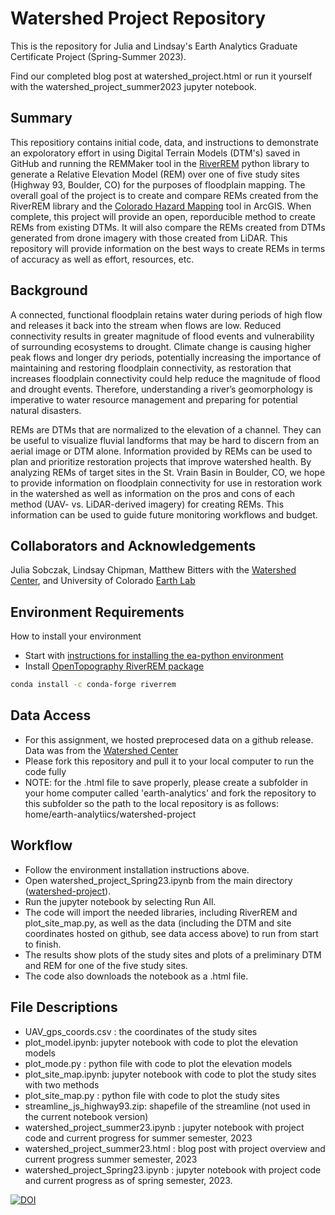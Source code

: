 # Watershed Project Repository

This is the repository for Julia and Lindsay's Earth Analytics Graduate Certificate Project (Spring-Summer 2023).

Find our completed blog post at watershed_project.html or run it yourself with the watershed_project_summer2023 jupyter notebook.

## Summary
This repositiory contains initial code, data, and instructions to demonstrate an expoloratory effort in using Digital Terrain Models (DTM's) saved in GitHub and running the REMMaker tool in the [RiverREM](https://github.com/OpenTopography/RiverREM) python library to generate a Relative Elevation Model (REM) over one of five study sites (Highway 93, Boulder, CO) for the purposes of floodplain mapping. The overall goal of the project is to create and compare REMs created from the RiverREM library and the [Colorado Hazard Mapping](https://coloradohazardmapping.com/) tool in ArcGIS. When complete, this project will provide an open, reporducible method to create REMs from existing DTMs. It will also compare the REMs created from DTMs generated from drone imagery with those created from LiDAR. This repository will provide information on the best ways to create REMs in terms of accuracy as well as effort, resources, etc.

## Background
A connected, functional floodplain retains water during periods of high flow and releases it back into the stream when flows are low. Reduced connectivity results in greater magnitude of flood events and vulnerability of surrounding ecosystems to drought. Climate change is causing higher peak flows and longer dry periods, potentially increasing the importance of maintaining and restoring floodplain connectivity, as restoration that increases floodplain connectivity could help reduce the magnitude of flood and drought events.  Therefore, understanding a river’s geomorphology is imperative to water resource  management and preparing for potential natural disasters.

REMs are DTMs that are normalized to the elevation of a channel. They can be useful to visualize fluvial landforms that may be hard to discern from an aerial image or DTM alone. Information provided by REMs can be used to plan and prioritize restoration projects that  improve watershed health. By analyzing REMs of target sites in the St. Vrain Basin in Boulder, CO, we hope to provide information on  floodplain connectivity for use in restoration work in the watershed as well as information on the pros and cons of each method (UAV- vs. LiDAR-derived imagery) for creating REMs. This information can be used to guide future monitoring workflows and budget.

## Collaborators and Acknowledgements
Julia Sobczak, Lindsay Chipman, Matthew Bitters with the [Watershed Center](https://watershed.center/), and University of Colorado [Earth Lab](https://earthlab.colorado.edu/)

## Environment Requirements
How to install your environment
  * Start with [instructions for installing the ea-python environment](https://www.earthdatascience.org/workshops/setup-earth-analytics-python/setup-python-conda-earth-analytics-environment/)
  *  Install [OpenTopography RiverREM package](https://github.com/OpenTopography/RiverREM)

  ```bash
  conda install -c conda-forge riverrem
  ```

## Data Access
  * For this assignment, we hosted preprocesed data on a github release. Data was from the [Watershed Center](https://watershed.center/)
  * Please fork this repository and pull it to your local computer to run the code fully
  * NOTE: for the .html file to save properly, please create a subfolder in your home computer called 'earth-analytics' and fork the repository to this subfolder so the path to the local repository is as follows: home/earth-analytiics/watershed-project 

## Workflow
 * Follow the environment installation instructions above.
 * Open watershed_project_Spring23.ipynb from the main directory ([watershed-project](https://github.com/lechipman/watershed-project)).
 * Run the jupyter notebook by selecting Run All.
 * The code will import the needed libraries, including RiverREM and plot_site_map.py, as well as the data (including the DTM and site coordinates hosted on github, see data access above) to run from start to finish.
 * The results show plots of the study sites and plots of a preliminary DTM and REM for one of the five study sites.
 * The code also downloads the notebook as a .html file.

## File Descriptions
* UAV_gps_coords.csv : the coordinates of the study sites
* plot_model.ipynb: jupyter notebook with code to plot the elevation models
* plot_mode.py : python file with code to plot the elevation models
* plot_site_map.ipynb: jupyter notebook with code to plot the study sites with two methods
* plot_site_map.py : python file with code to plot the study sites
* streamline_js_highway93.zip: shapefile of the streamline (not used in the current notebook version)
* watershed_project_summer23.ipynb : jupyter notebook with project code and current progress for summer semester, 2023
* watershed_project_summer23.html : blog post with project overview and current progress summer semester, 2023
* watershed_project_Spring23.ipynb : jupyter notebook with project code and current progress as of spring semester, 2023.

[![DOI](https://zenodo.org/badge/633148424.svg)](https://zenodo.org/badge/latestdoi/633148424)
